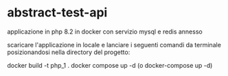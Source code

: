 # abstract-test-api
applicazione in php 8.2 in docker con servizio mysql e redis annesso

scaricare l'applicazione in locale e lanciare i seguenti comandi da terminale posizionandosi nella directory del progetto:

docker build -t php_1 .
docker compose up -d (o docker-compose up -d)
